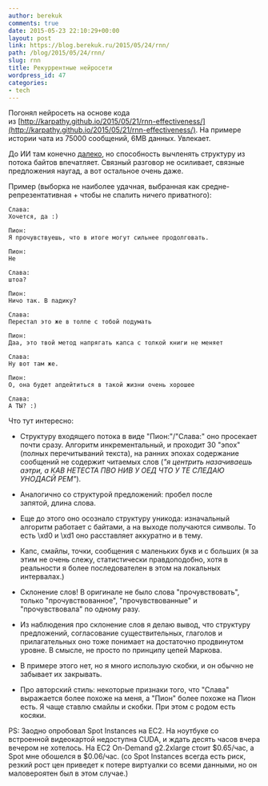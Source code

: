 ```yaml
---
author: berekuk
comments: true
date: 2015-05-23 22:10:29+00:00
layout: post
link: https://blog.berekuk.ru/2015/05/24/rnn/
path: /blog/2015/05/24/rnn/
slug: rnn
title: Рекуррентные нейросети
wordpress_id: 47
categories:
- tech
---
```


Погонял нейросеть на основе кода из [http://karpathy.github.io/2015/05/21/rnn-effectiveness/](http://karpathy.github.io/2015/05/21/rnn-effectiveness/). На примере истории чата из 75000 сообщений, 6MB данных. Увлекает.

До ИИ там конечно [далеко](http://karpathy.github.io/2012/10/22/state-of-computer-vision/), но способность вычленять структуру из потока байтов впечатляет. Связный разговор не осиливает, связные предложения наугад, а вот остальное очень даже.

Пример (выборка не наиболее удачная, выбранная как средне-репрезентативная + чтобы не спалить ничего приватного):

    
    Слава:
    Хочется, да :)
    
    Пион:
    Я прочувствуешь, что в итоге могут сильнее продолговать.
    
    Пион:
    Не
    
    Слава:
    штоа?
    
    Пион:
    Ничо так. В падику?
    
    Слава:
    Перестал это же в толпе с тобой подумать
    
    Пион:
    Даа, это твой метод напрягать капса с толкой книги не меняет
    
    Слава:
    Ну вот там же.
    
    Пион:
    О, она будет апдейтиться в такой жизни очень хорошее
    
    Слава:
    А ТЫ? :)


Что тут интересно:

	
  * Структуру входящего потока в виде "Пион:"/"Слава:" оно просекает почти сразу. Алгоритм инкрементальный, и проходит 30 "эпох" (полных перечитываний текста), на ранних эпохах содержание сообщений не содержит читаемых слов (_"я центрить назачиваешь аэтри, а КАВ НЕТЕСТА ПВО НИВ У ОЕД ЧТО У ТЕ СЛЕДАЮ УНОДАСЙ РЕМ"_).

  * Аналогично со структурой предложений: пробел после запятой, длина слова.
	
  * Еще до этого оно осознало структуру уникода: изначальный алгоритм работает с байтами, а на выходе получаются символы. То есть \xd0 и \xd1 оно расставляет аккуратно и в тему.

  * Капс, смайлы, точки, сообщения с маленьких букв и с больших (я за этим не очень слежу, статистически правдоподобно, хотя в реальности я более последователен в этом на локальных интервалах.)

  * Склонение слов! В оригинале не было слова "прочувствовать", только "прочувствованное", "прочувствованные" и "прочувствовала" по одному разу.

  * Из наблюдения про склонение слов я делаю вывод, что структуру предложений, согласование существительных, глаголов и прилагательных оно тоже понимает на достаточно продвинутом уровне. В смысле, не просто по принципу цепей Маркова.

  * В примере этого нет, но я много использую скобки, и он обычно не забывает их закрывать.

  * Про авторский стиль: некоторые признаки того, что "Слава" выражается более похоже на меня, а "Пион" более похоже на Пион есть. Я чаще ставлю смайлы и скобки. При этом с родом есть косяки.


PS: Заодно опробовал Spot Instances на EC2. На ноутбуке со встроенной видеокартой недоступна CUDA, и ждать десять часов вчера вечером не хотелось. На EC2 On-Demand g2.2xlarge стоит $0.65/час, а Spot мне обошелся в $0.06/час. (со Spot Instances всегда есть риск, резкий рост цен приведет к потере виртуалки со всеми данными, но он маловероятен был в этом случае.)
